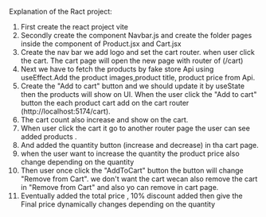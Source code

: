 Explanation of the Ract project:

1) First create the react project vite
2) Secondly create the component Navbar.js  and create the folder pages inside the component of Product.jsx and Cart.jsx
3) Create the nav bar we add logo and set the cart router. when user click the cart. The cart page will open the new page with router of (/cart)
4) Next we have to fetch the products by fake store Api using useEffect.Add the product images,product title, product price from Api.
5) Create the "Add to cart" button and we should update it by useState then the products will show on UI.
When the user click the "Add to cart" button the each product cart add on the cart router (http://localhost:5174/cart).
6) The cart count also increase and show on the cart.
7) When user click the cart it go to another router  page the user can see added products .
8) And added the quantity button (increase and decrease) in tha cart page.
10) when the user want to increase the quantity the product price also change depending on the quantity 
11) Then user once click the "AddToCart" button the button will change "Remove from Cart". we don't want the cart wecan also remove the cart in "Remove from Cart" and also yo can remove in cart page.
12) Eventually added the total price , 10% discount  added then give the Final price dynamically changes depending on the quantity 